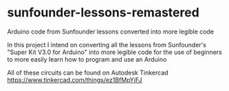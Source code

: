 # sunfounder-lessons-remastered
Arduino code from Sunfounder lessons converted into more legible code

In this project I intend on converting all the lessons from Sunfounder's "Super Kit V3.0 for Arduino" into more legible code
for the use of beginners to more easily learn how to program and use an Arduino

All of these circuits can be found on Autodesk Tinkercad 
https://www.tinkercad.com/things/ez1BfMpYjFJ
